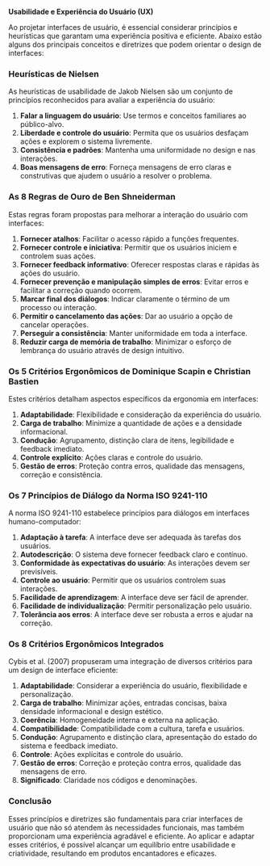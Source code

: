 **Usabilidade e Experiência do Usuário (UX)**

Ao projetar interfaces de usuário, é essencial considerar princípios e heurísticas que garantam uma experiência positiva e eficiente. Abaixo estão alguns dos principais conceitos e diretrizes que podem orientar o design de interfaces:

### Heurísticas de Nielsen
As heurísticas de usabilidade de Jakob Nielsen são um conjunto de princípios reconhecidos para avaliar a experiência do usuário:

1. **Falar a linguagem do usuário**: Use termos e conceitos familiares ao público-alvo.
2. **Liberdade e controle do usuário**: Permita que os usuários desfaçam ações e explorem o sistema livremente.
3. **Consistência e padrões**: Mantenha uma uniformidade no design e nas interações.
4. **Boas mensagens de erro**: Forneça mensagens de erro claras e construtivas que ajudem o usuário a resolver o problema.

### As 8 Regras de Ouro de Ben Shneiderman
Estas regras foram propostas para melhorar a interação do usuário com interfaces:

1. **Fornecer atalhos**: Facilitar o acesso rápido a funções frequentes.
2. **Fornecer controle e iniciativa**: Permitir que os usuários iniciem e controlem suas ações.
3. **Fornecer feedback informativo**: Oferecer respostas claras e rápidas às ações do usuário.
4. **Fornecer prevenção e manipulação simples de erros**: Evitar erros e facilitar a correção quando ocorrem.
5. **Marcar final dos diálogos**: Indicar claramente o término de um processo ou interação.
6. **Permitir o cancelamento das ações**: Dar ao usuário a opção de cancelar operações.
7. **Perseguir a consistência**: Manter uniformidade em toda a interface.
8. **Reduzir carga de memória de trabalho**: Minimizar o esforço de lembrança do usuário através de design intuitivo.

### Os 5 Critérios Ergonômicos de Dominique Scapin e Christian Bastien
Estes critérios detalham aspectos específicos da ergonomia em interfaces:

1. **Adaptabilidade**: Flexibilidade e consideração da experiência do usuário.
2. **Carga de trabalho**: Minimize a quantidade de ações e a densidade informacional.
3. **Condução**: Agrupamento, distinção clara de itens, legibilidade e feedback imediato.
4. **Controle explícito**: Ações claras e controle do usuário.
5. **Gestão de erros**: Proteção contra erros, qualidade das mensagens, correção e consistência.

### Os 7 Princípios de Diálogo da Norma ISO 9241-110
A norma ISO 9241-110 estabelece princípios para diálogos em interfaces humano-computador:

1. **Adaptação à tarefa**: A interface deve ser adequada às tarefas dos usuários.
2. **Autodescrição**: O sistema deve fornecer feedback claro e contínuo.
3. **Conformidade às expectativas do usuário**: As interações devem ser previsíveis.
4. **Controle ao usuário**: Permitir que os usuários controlem suas interações.
5. **Facilidade de aprendizagem**: A interface deve ser fácil de aprender.
6. **Facilidade de individualização**: Permitir personalização pelo usuário.
7. **Tolerância aos erros**: A interface deve ser robusta a erros e ajudar na correção.

### Os 8 Critérios Ergonômicos Integrados
Cybis et al. (2007) propuseram uma integração de diversos critérios para um design de interface eficiente:

1. **Adaptabilidade**: Considerar a experiência do usuário, flexibilidade e personalização.
2. **Carga de trabalho**: Minimizar ações, entradas concisas, baixa densidade informacional e design estético.
3. **Coerência**: Homogeneidade interna e externa na aplicação.
4. **Compatibilidade**: Compatibilidade com a cultura, tarefa e usuários.
5. **Condução**: Agrupamento e distinção clara, apresentação do estado do sistema e feedback imediato.
6. **Controle**: Ações explícitas e controle do usuário.
7. **Gestão de erros**: Correção e proteção contra erros, qualidade das mensagens de erro.
8. **Significado**: Claridade nos códigos e denominações.

### Conclusão
Esses princípios e diretrizes são fundamentais para criar interfaces de usuário que não só atendem às necessidades funcionais, mas também proporcionam uma experiência agradável e eficiente. Ao aplicar e adaptar esses critérios, é possível alcançar um equilíbrio entre usabilidade e criatividade, resultando em produtos encantadores e eficazes.